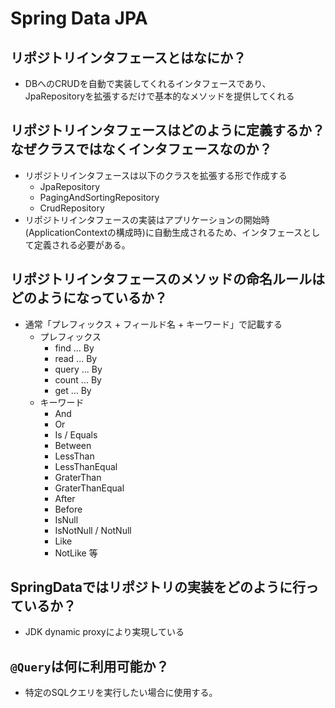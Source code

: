 # Spring Data JPA
## リポジトリインタフェースとはなにか？
* DBへのCRUDを自動で実装してくれるインタフェースであり、JpaRepositoryを拡張するだけで基本的なメソッドを提供してくれる

## リポジトリインタフェースはどのように定義するか？なぜクラスではなくインタフェースなのか？
* リポジトリインタフェースは以下のクラスを拡張する形で作成する
    * JpaRepository
    * PagingAndSortingRepository
    * CrudRepository
* リポジトリインタフェースの実装はアプリケーションの開始時(ApplicationContextの構成時)に自動生成されるため、インタフェースとして定義される必要がある。

## リポジトリインタフェースのメソッドの命名ルールはどのようになっているか？
* 通常「プレフィックス + フィールド名 + キーワード」で記載する
    * プレフィックス
        * find ... By
        * read ... By
        * query ... By
        * count ... By
        * get ... By
    * キーワード
        * And
        * Or
        * Is / Equals
        * Between
        * LessThan
        * LessThanEqual
        * GraterThan
        * GraterThanEqual
        * After
        * Before
        * IsNull
        * IsNotNull / NotNull
        * Like
        * NotLike 等

## SpringDataではリポジトリの実装をどのように行っているか？
* JDK dynamic proxyにより実現している

## `@Query`は何に利用可能か？
* 特定のSQLクエリを実行したい場合に使用する。
